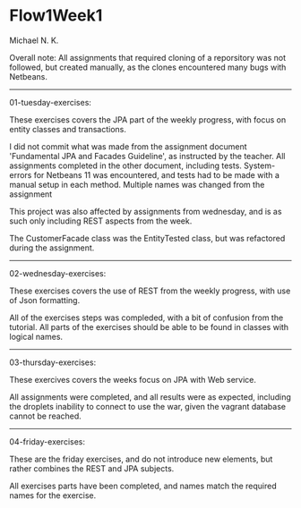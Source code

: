 # Flow1Week1

Michael N. K.


Overall note: All assignments that required cloning of a reporsitory was not followed, but created manually, as the clones encountered many bugs with Netbeans.

-----

01-tuesday-exercises:

These exercises covers the JPA part of the weekly progress, with focus on entity classes and transactions.

I did not commit what was made from the assignment document 'Fundamental JPA and Facades Guideline', as instructed by the teacher.
All assignments completed in the other document, including tests.
System-errors for Netbeans 11 was encountered, and tests had to be made with a manual setup in each method.
Multiple names was changed from the assignment

This project was also affected by assignments from wednesday, and is as such only including REST aspects from the week.

The CustomerFacade class was the EntityTested class, but was refactored during the assignment.

-----

02-wednesday-exercises:

These exercises covers the use of REST from the weekly progress, with use of Json formatting.

All of the exercises steps was compleded, with a bit of confusion from the tutorial. All parts of the exercises should be able to be found in classes with logical names.

-----

03-thursday-exercises:

These exercives covers the weeks focus on JPA with Web service.

All assignments were completed, and all results were as expected, including the droplets inability to connect to use the war, given the vagrant database cannot be reached.

-----

04-friday-exercises:

These are the friday exercises, and do not introduce new elements, but rather combines the REST and JPA subjects.

All exercises parts have been completed, and names match the required names for the exercise.

